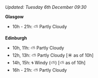 *Updated: Tuesday 6th December 09:30*

**Glasgow**

* 10h - 21h: :partly_sunny: Partly Cloudy

**Edinburgh**

* 10h, 11h: :partly_sunny: Partly Cloudy
* 12h, 13h: :partly_sunny: Partly Cloudy [:sunny: as of 10h]
* 14h, 15h: :cyclone: Windy (:partly_sunny:) [:partly_sunny: as of 10h]
* 16h - 21h: :partly_sunny: Partly Cloudy
